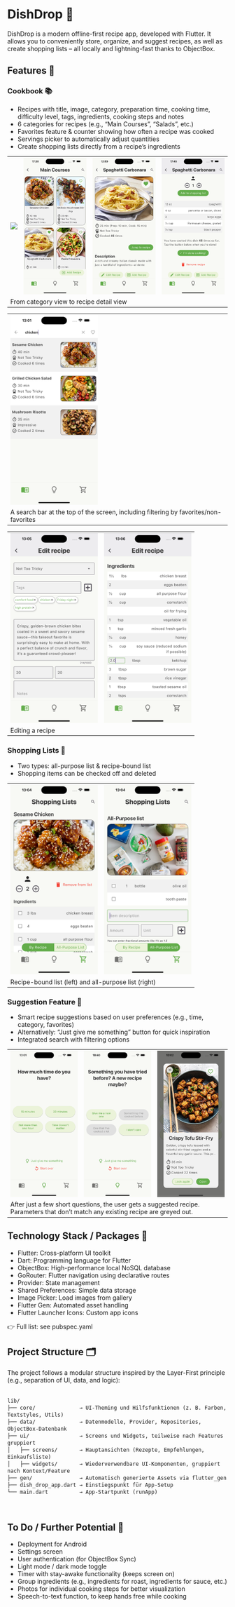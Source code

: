# DishDrop 🥘

DishDrop is a modern offline-first recipe app, developed with Flutter. It allows you to conveniently store, organize, and suggest recipes, as well as create shopping lists – all locally and lightning-fast thanks to ObjectBox.


## Features 🚀

### Cookbook 📚
- Recipes with title, image, category, preparation time, cooking time, difficulty level, tags, ingredients, cooking steps and notes
- 6 categories for recipes (e.g., “Main Courses”, “Salads”, etc.)
- Favorites feature & counter showing how often a recipe was cooked
- Servings picker to automatically adjust quantities
- Create shopping lists directly from a recipe’s ingredients

<table>
<tr>
<td><img src="assets/images/categories_screenshot.png" width="200"></td>
<td><img src="assets/images/recipe_grid_view_screenshot.png" width="200"></td>
<td><img src="assets/images/recipe_details_top_screenshot.png" width="200"></td>
<td><img src="assets/images/recipe_details_bottom_screenshot.png" width="200"></td>
</tr>
<tr>
<td colspan="4" >From category view to recipe detail view</td>
</tr>
</table>

<p></p>

<table>
<tr>
<td><img src="assets/images/searchbar_screenshot.png" width="200"></td>
</tr>
<tr>
<td>A search bar at the top of the screen, including filtering by favorites/non-favorites</td>
</tr>
</table>

<p></p>

<table>
<tr>
<td><img src="assets/images/edit_recipe_screenshot.png" width="200"></td>
<td><img src="assets/images/edit_recipe_ingredients_screenshot.png" width="200"></td>
</tr>
<tr>
<td colspan="2" >Editing a recipe</td>
</tr>
</table>


### Shopping Lists 🛒
- Two types: all-purpose list & recipe-bound list
- Shopping items can be checked off and deleted

<table>
<tr>
<td><img src="assets/images/recipe_shopping_list_screenshot.png" width="200"></td>
<td><img src="assets/images/all_purpose_list_screenshot.png" width="200"></td>
</tr>
<tr>
<td colspan="2" >Recipe-bound list (left) and all-purpose list (right)</td>
</tr>
</table>


### Suggestion Feature 🎲
- Smart recipe suggestions based on user preferences (e.g., time, category, favorites)
- Alternatively: “Just give me something” button for quick inspiration
- Integrated search with filtering options

<table>
<tr>
<td><img src="assets/images/recommendation_screen_1_screenshot.png" width="200"></td>
<td><img src="assets/images/recommendation_screen_2_screenshot.png" width="200"></td>
<td><img src="assets/images/recommendation_card_screenshot.png" width="200"></td>
</tr>
<tr>
<td colspan="3" >After just a few short questions, the user gets a suggested recipe. Parameters that don’t match any existing recipe are greyed out.</td>
</table>

## Technology Stack / Packages  🧱
- Flutter: Cross-platform UI toolkit
- Dart: Programming language for Flutter
- ObjectBox: High-performance local NoSQL database
- GoRouter: Flutter navigation using declarative routes 
- Provider: State management
- Shared Preferences: Simple data storage
- Image Picker: Load images from gallery
- Flutter Gen: Automated asset handling
- Flutter Launcher Icons: Custom app icons
    
👉 Full list: see pubspec.yaml


## Project Structure 🗂️

<p>The project follows a modular structure inspired by the Layer-First principle (e.g., separation of UI, data, and logic):</p>
<pre>
<code>
lib/
├── core/              → UI-Theming und Hilfsfunktionen (z. B. Farben, Textstyles, Utils)
├── data/              → Datenmodelle, Provider, Repositories, ObjectBox-Datenbank
├── ui/                → Screens und Widgets, teilweise nach Features gruppiert
│   ├── screens/       → Hauptansichten (Rezepte, Empfehlungen, Einkaufsliste)
│   ├── widgets/       → Wiederverwendbare UI-Komponenten, gruppiert nach Kontext/Feature
├── gen/               → Automatisch generierte Assets via flutter_gen
├── dish_drop_app.dart → Einstiegspunkt für App-Setup
└── main.dart          → App-Startpunkt (runApp)

</code>	
</pre>


## To Do / Further Potential 📝
- Deployment for Android
- Settings screen
- User authentication (for ObjectBox Sync)
- Light mode / dark mode toggle
- Timer with stay-awake functionality (keeps screen on)
- Group ingredients (e.g., ingredients for roast, ingredients for sauce, etc.)
- Photos for individual cooking steps for better visualization
- Speech-to-text function, to keep hands free while cooking
